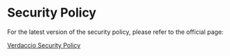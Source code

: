 # Security Policy

For the latest version of the security policy, please refer to the official page:

[Verdaccio Security Policy](https://github.com/verdaccio/verdaccio/blob/master/SECURITY.md)

